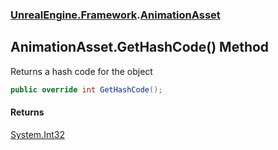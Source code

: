 ### [UnrealEngine.Framework](./UnrealEngine-Framework.md 'UnrealEngine.Framework').[AnimationAsset](./AnimationAsset.md 'UnrealEngine.Framework.AnimationAsset')
## AnimationAsset.GetHashCode() Method
Returns a hash code for the object  
```csharp
public override int GetHashCode();
```
#### Returns
[System.Int32](https://docs.microsoft.com/en-us/dotnet/api/System.Int32 'System.Int32')  
